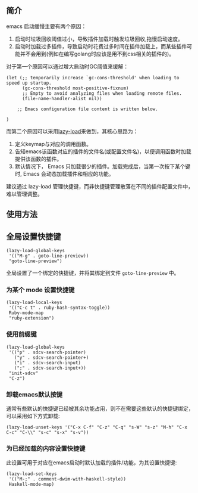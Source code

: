 
## 简介

emacs 启动缓慢主要有两个原因：

1. 启动时垃圾回收阈值过小，导致插件加载时触发垃圾回收,拖慢启动速度。
2. 启动时加载过多插件，导致启动时花费过多时间在插件加载上，而某些插件可能并不会用到(例如在编写golang时应该是用不到css相关的插件的)。

对于第一个原因可以通过增大启动时GC阈值来缓解：

```elisp
(let (;; temporarily increase `gc-cons-threshold' when loading to speed up startup.
      (gc-cons-threshold most-positive-fixnum)
      ;; Empty to avoid analyzing files when loading remote files.
      (file-name-handler-alist nil))

    ;; Emacs configuration file content is written below.

)
```

而第二个原因可以采用[lazy-load](https://github.com/manateelazycat/lazy-load)来做到，其核心思路为：

1. 定义keymap与对应的调用函数。
2. 告知emacs该函数对应的插件的文件名(或配置文件名)，以便调用函数时加载提供该函数的插件。
3. 默认情况下， Emacs 只加载很少的插件。加载完成后，当第一次按下某个键时, Emacs 会动态加载插件和相应的功能。

建议通过 lazy-load 管理快捷键，而非快捷键管理散落在不同的插件配置文件中，难以管理调整。

## 使用方法

## 全局设置快捷键

```elisp
(lazy-load-global-keys
 '(("M-g" . goto-line-preview))
 "goto-line-preview")
```

全局设置了一个绑定的快捷键，并将其绑定到文件 `goto-line-preview` 中。

### 为某个 mode 设置快捷键

```elisp
(lazy-load-local-keys
 '(("C-c t" . ruby-hash-syntax-toggle))
 Ruby-mode-map
 "ruby-extension")
```

### 使用前缀键

```elisp
(lazy-load-global-keys
 '(("p" . sdcv-search-pointer)
   ("y" . sdcv-search-pointer+)
   ("i" . sdcv-search-input)
   (";" . sdcv-search-input+))
 "init-sdcv"
 "C-z")
```

### 卸载emacs默认按键

通常有些默认的快捷键已经被其余功能占用，则不在需要这些默认的快捷键绑定，可以采用如下方式卸载:

```elisp
(lazy-load-unset-keys '("C-x C-f" "C-z" "C-q" "s-W" "s-z" "M-h" "C-x C-c" "C-\\" "s-c" "s-x" "s-v"))
```

### 为已经加载的内容设置快捷键

此设置可用于对应在emacs启动时默认加载的插件/功能，为其设置快捷键:

```elisp
(lazy-load-set-keys
 '(("M-;" . comment-dwim-with-haskell-style))
 Haskell-mode-map)
```
